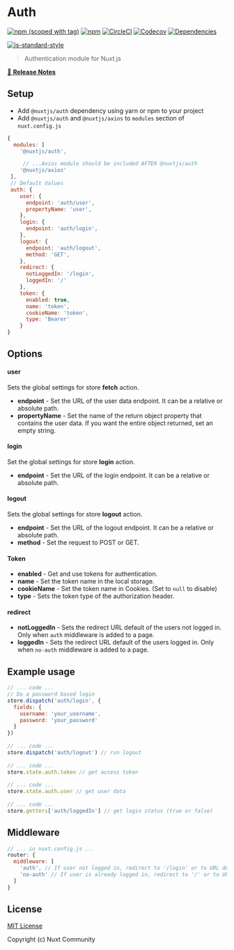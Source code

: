 # Auth

[![npm (scoped with tag)](https://img.shields.io/npm/v/@nuxtjs/auth/latest.svg?style=flat-square)](https://npmjs.com/package/@nuxtjs/auth)
[![npm](https://img.shields.io/npm/dt/@nuxtjs/auth.svg?style=flat-square)](https://npmjs.com/package/@nuxtjs/auth)
[![CircleCI](https://img.shields.io/circleci/project/github/nuxt-community/auth-module.svg?style=flat-square)](https://circleci.com/gh/nuxt-community/auth-module)
[![Codecov](https://img.shields.io/codecov/c/github/nuxt-community/auth-module.svg?style=flat-square)](https://codecov.io/gh/nuxt-community/auth-module)
[![Dependencies](https://david-dm.org/nuxt-community/auth-module/status.svg?style=flat-square)](https://david-dm.org/nuxt-community/auth-module)

[![js-standard-style](https://cdn.rawgit.com/standard/standard/master/badge.svg)](http://standardjs.com)

> Authentication module for Nuxt.js

[📖 **Release Notes**](./CHANGELOG.md)

## Setup
- Add `@nuxtjs/auth` dependency using yarn or npm to your project
- Add `@nuxtjs/auth` and `@nuxtjs/axios` to `modules` section of `nuxt.config.js`

```js
{
  modules: [
    '@nuxtjs/auth',

     // ...Axios module should be included AFTER @nuxtjs/auth
    '@nuxtjs/axios'
 ],
 // Default Values
 auth: {
    user: {
      endpoint: 'auth/user',
      propertyName: 'user',
    },
    login: {
      endpoint: 'auth/login',
    },
    logout: {
      endpoint: 'auth/logout',
      method: 'GET',
    },
    redirect: {
      notLoggedIn: '/login',
      loggedIn: '/'
    },
    token: {
      enabled: true,
      name: 'token',
      cookieName: 'token',
      type: 'Bearer'
    }
}
```

## Options

#### user
Sets the global settings for store **fetch** action.
* **endpoint** - Set the URL of the user data endpoint. It can be a relative or absolute path.
* **propertyName** - Set the name of the return object property that contains the user data. If you want the entire object returned, set an empty string.

#### login
Set the global settings for store **login** action.
* **endpoint** - Set the URL of the login endpoint. It can be a relative or absolute path.

#### logout
Sets the global settings for store **logout** action.
* **endpoint** - Set the URL of the logout endpoint. It can be a relative or absolute path.
* **method** - Set the request to POST or GET.

#### Token
* **enabled** - Get and use tokens for authentication.
* **name** - Set the token name in the local storage.
* **cookieName** - Set the token name in Cookies. (Set to `null` to disable)
* **type** - Sets the token type of the authorization header.

#### redirect
* **notLoggedIn** - Sets the redirect URL default of the users not logged in. Only when `auth` middleware is added to a page.
* **loggedIn** - Sets the redirect URL default of the users logged in. Only when `no-auth` middleware is added to a page.

## Example usage

```js
// ... code ...
// Do a password based login
store.dispatch('auth/login', {
  fields: {
    username: 'your_username',
    password: 'your_password'
  }
})
  
// ... code ...
store.dispatch('auth/logout') // run logout
  
// ... code ...
store.state.auth.token // get access token
  
// ... code ...
store.state.auth.user // get user data
  
// ... code ...
store.getters['auth/loggedIn'] // get login status (true or false)
```

## Middleware

```js
// ... in nuxt.config.js ...
router: {
  middleware: [
    'auth', // If user not logged in, redirect to '/login' or to URL defined in redirect property
    'no-auth' // If user is already logged in, redirect to '/' or to URL defined in redirect property
  ]
}
```

## License

[MIT License](./LICENSE)

Copyright (c) Nuxt Community
